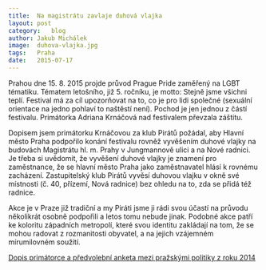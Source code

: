 ```yaml
---
title:	Na magistrátu zavlaje duhová vlajka
layout:	post
category:	blog
author:	Jakub Michálek
image:	duhova-vlajka.jpg
tags:	Praha
date:	2015-07-17
---
```


Prahou dne 15. 8. 2015 projde průvod Prague Pride zaměřený na LGBT tématiku. Tématem letošního, již 5. ročníku, je motto: Stejně jsme všichni teplí. Festival má za cíl upozorňovat na to, co je pro lidi společné (sexuální orientace na jedno pohlaví to naštěstí není). Pochod je jen jednou z částí festivalu. Primátorka Adriana Krnáčová nad festivalem převzala záštitu. 

Dopisem jsem primátorku Krnáčovou za klub Pirátů požádal, aby Hlavní město Praha podpořilo konání festivalu rovněž vyvěšením duhové vlajky na budovách Magistrátu hl. m. Prahy v Jungmannově ulici a na Nové radnici. Je třeba si uvědomit, že vyvěšení duhové vlajky je znamení pro zaměstnance, že se hlavní město Praha jako zaměstnavatel hlásí k rovnému zacházení. Zastupitelský klub Pirátů vyvěsí duhovou vlajku v okně své místnosti (č. 40, přízemí, Nová radnice) bez ohledu na to, zda se přidá též radnice.

Akce je v Praze již tradiční a my Piráti jsme ji rádi svou účastí na průvodu několikrát osobně podpořili a letos tomu nebude jinak. Podobné akce patří ke koloritu západních metropolí, které svou identitu zakládají na tom, že se mohou radovat z rozmanitosti obyvatel, a na jejich vzájemném mírumilovném soužití. 

[Dopis primátorce a předvolební anketa mezi pražskými politiky z roku 2014](https://github.com/pirati-cz/KlubPraha/tree/master/spisy/2015/93-vlajka-queer/1-podnet)


